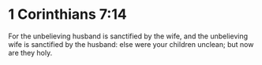 # 1 Corinthians 7:14

For the unbelieving husband is sanctified by the wife, and the unbelieving wife is sanctified by the husband: else were your children unclean; but now are they holy.
